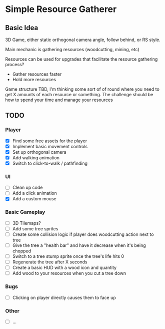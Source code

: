 # Simple Resource Gatherer #

## Basic Idea ##

3D Game, either static orthogonal camera angle, follow behind, or RS style.

Main mechanic is gathering resources (woodcutting, mining, etc)

Resources can be used for upgrades that facilitate the resource gathering process?
  - Gather resources faster
  - Hold more resources

Game structure TBD, I'm thinking some sort of of round where you need to get X amounts
of each resource or something. The challenge should be how to spend your time and manage
your resources

## TODO ##

### Player ###

 - [X] Find some free assets for the player
 - [X] Implement basic movement controls
 - [X] Set up orthogonal camera
 - [X] Add walking animation
 - [X] Switch to click-to-walk / pathfinding

### UI ###

 - [ ] Clean up code
 - [ ] Add a click animation
 - [X] Add a custom mouse

### Basic Gameplay ###

 - [ ] 3D Tilemaps?
 - [ ] Add some tree sprites
 - [ ] Create some collision logic if player does woodcutting action next to tree
 - [ ] Give the tree a "health bar" and have it decrease when it's being chopped
 - [ ] Switch to a tree stump sprite once the tree's life hits 0
 - [ ] Regenerate the tree after X seconds
 - [ ] Create a basic HUD with a wood icon and quantity
 - [ ] Add wood to your resources when you cut a tree down

### Bugs ###

 - [ ] Clicking on player directly causes them to face up


### Other ###

 - [ ] ...
